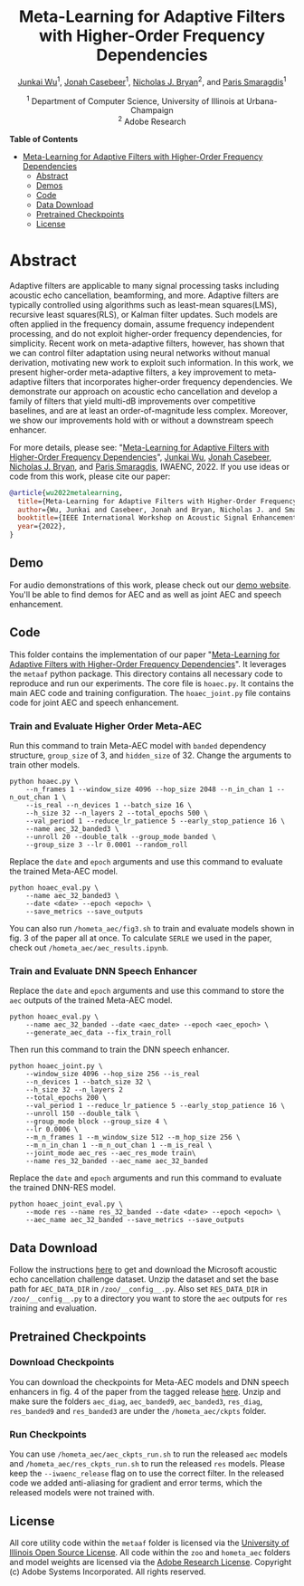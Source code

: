 <div align="center">

# Meta-Learning for Adaptive Filters with Higher-Order Frequency Dependencies

[Junkai Wu](https://www.linkedin.com/in/junkai-wu-19015b198/)<sup>1</sup>, [Jonah Casebeer](https://jmcasebeer.github.io)<sup>1</sup>, [Nicholas J. Bryan](https://ccrma.stanford.edu/~njb/)<sup>2</sup>, and [Paris Smaragdis](https://paris.cs.illinois.edu/)<sup>1</sup>

<sup>1</sup> Department of Computer Science, University of Illinois at Urbana-Champaign<br>
<sup>2</sup> Adobe Research<br>
</div>

 <!-- START doctoc generated TOC please keep comment here to allow auto update -->
 <!-- doctoc --maxlevel 2 README.md -->
<!-- DON'T EDIT THIS SECTION, INSTEAD RE-RUN doctoc TO UPDATE -->
**Table of Contents**

- [Meta-Learning for Adaptive Filters with Higher-Order Frequency Dependencies](#meta-learning-for-adaptive-filters-with-higher-order-frequency-dependencies)
  - [Abstract](#abstract)
  - [Demos](#demos)
  - [Code](#code)
  - [Data Download](#data-download)
  - [Pretrained Checkpoints](#pretrained-checkpoints)
  - [License](#license)

<!-- END doctoc generated TOC please keep comment here to allow auto update -->

# Abstract

Adaptive filters are applicable to many signal processing tasks including acoustic echo cancellation, beamforming, and more. Adaptive filters are typically controlled using algorithms such as least-mean squares(LMS), recursive least squares(RLS), or Kalman filter updates. Such models are often applied in the frequency domain, assume frequency independent processing, and do not exploit higher-order frequency dependencies, for simplicity. Recent work on meta-adaptive filters, however, has shown that we can control filter adaptation using neural networks without manual derivation, motivating new work to exploit such information. In this work, we present higher-order meta-adaptive filters, a key improvement to meta-adaptive filters that incorporates higher-order frequency dependencies. We demonstrate our approach on acoustic echo cancellation and develop a family of filters that yield multi-dB improvements over competitive baselines, and are at least an order-of-magnitude less complex. Moreover, we show our improvements hold with or without a downstream speech enhancer.

For more details, please see:
"[Meta-Learning for Adaptive Filters with Higher-Order Frequency Dependencies](https://arxiv.org/abs/2209.09955)", [Junkai Wu](https://www.linkedin.com/in/junkai-wu-19015b198/), [Jonah Casebeer](https://jmcasebeer.github.io), [Nicholas J. Bryan](https://ccrma.stanford.edu/~njb/), and [Paris Smaragdis](https://paris.cs.illinois.edu/), IWAENC, 2022. If you use ideas or code from this work, please cite our paper:

```BibTex
@article{wu2022metalearning,
  title={Meta-Learning for Adaptive Filters with Higher-Order Frequency Dependencies},
  author={Wu, Junkai and Casebeer, Jonah and Bryan, Nicholas J. and Smaragdis, Paris},    
  booktitle={IEEE International Workshop on Acoustic Signal Enhancement (IWAENC)},
  year={2022},
}
```

## Demo

For audio demonstrations of this work, please check out our [demo website](https://jmcasebeer.github.io/metaaf/higher-order). You'll be able to find demos for AEC and as well as joint AEC and speech enhancement.

## Code

This folder contains the implementation of our paper "[Meta-Learning for Adaptive Filters with Higher-Order Frequency Dependencies](https://arxiv.org/abs/2209.09955)". It leverages the `metaaf` python package. This directory contains all necessary code to reproduce and run our experiments. The core file is `hoaec.py`. It contains the main AEC code and training configuration. The `hoaec_joint.py` file contains code for joint AEC and speech enhancement.

### Train and Evaluate Higher Order Meta-AEC

Run this command to train Meta-AEC model with `banded` dependency structure, `group_size` of 3, and `hidden_size` of 32. Change the arguments to train other models.

```{bash}
python hoaec.py \
    --n_frames 1 --window_size 4096 --hop_size 2048 --n_in_chan 1 --n_out_chan 1 \
    --is_real --n_devices 1 --batch_size 16 \
    --h_size 32 --n_layers 2 --total_epochs 500 \
    --val_period 1 --reduce_lr_patience 5 --early_stop_patience 16 \
    --name aec_32_banded3 \
    --unroll 20 --double_talk --group_mode banded \
    --group_size 3 --lr 0.0001 --random_roll
```

Replace the `date` and `epoch` arguments and use this command to evaluate the trained Meta-AEC model.

```{bash}
python hoaec_eval.py \
    --name aec_32_banded3 \
    --date <date> --epoch <epoch> \
    --save_metrics --save_outputs
```

You can also run `/hometa_aec/fig3.sh` to train and evaluate models shown in fig. 3 of the paper all at once. To calculate `SERLE` we used in the paper, check out `/hometa_aec/aec_results.ipynb`.

### Train and Evaluate DNN Speech Enhancer

Replace the `date` and `epoch` arguments and use this command to store the `aec` outputs of the trained Meta-AEC model.

```{bash}
python hoaec_eval.py \
    --name aec_32_banded --date <aec_date> --epoch <aec_epoch> \
    --generate_aec_data --fix_train_roll
```

Then run this command to train the DNN speech enhancer.

```{bash}
python hoaec_joint.py \
    --window_size 4096 --hop_size 256 --is_real 
    --n_devices 1 --batch_size 32 \
    --h_size 32 --n_layers 2 
    --total_epochs 200 \
    --val_period 1 --reduce_lr_patience 5 --early_stop_patience 16 \
    --unroll 150 --double_talk \
    --group_mode block --group_size 4 \
    --lr 0.0006 \
    --m_n_frames 1 --m_window_size 512 --m_hop_size 256 \
    --m_n_in_chan 1 --m_n_out_chan 1 --m_is_real \
    --joint_mode aec_res --aec_res_mode train\
    --name res_32_banded --aec_name aec_32_banded
```

Replace the `date` and `epoch` arguments and run this command to evaluate the trained DNN-RES model.

```{bash}
python hoaec_joint_eval.py \
    --mode res --name res_32_banded --date <date> --epoch <epoch> \
    --aec_name aec_32_banded --save_metrics --save_outputs
```

## Data Download

Follow the instructions [here](https://github.com/microsoft/AEC-Challenge) to get and download the Microsoft acoustic echo cancellation challenge dataset. Unzip the dataset and set the base path for `AEC_DATA_DIR` in `/zoo/__config__.py`. Also set `RES_DATA_DIR` in `/zoo/__config__.py` to a directory you want to store the `aec`
outputs for `res` training and evaluation.

## Pretrained Checkpoints

### Download Checkpoints

You can download the checkpoints for Meta-AEC models and DNN speech enhancers in fig. 4 of the paper from the tagged release [here](https://github.com/adobe-research/MetaAF/releases/tag/v1.0.0). Unzip and make sure the folders `aec_diag`, `aec_banded9`, `aec_banded3`, `res_diag`, `res_banded9` and `res_banded3` are under the `/hometa_aec/ckpts` folder.

### Run Checkpoints

You can use `/hometa_aec/aec_ckpts_run.sh` to run the released `aec` models and `/hometa_aec/res_ckpts_run.sh` to run the released `res` models. Please keep the `--iwaenc_release` flag on to use the correct filter. In the released code we added anti-aliasing for gradient and error terms, which the released models were not trained with.

## License

All core utility code within the `metaaf` folder is licensed via the [University of Illinois Open Source License](../metaaf/LICENSE). All code within the `zoo` and `hometa_aec` folders and model weights are licensed via the [Adobe Research License](LICENSE). Copyright (c) Adobe Systems Incorporated. All rights reserved.
